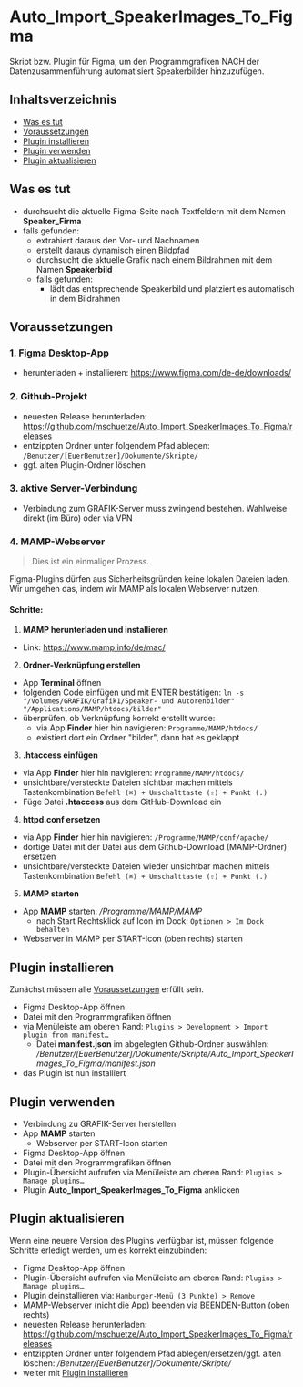 # Auto_Import_SpeakerImages_To_Figma
Skript bzw. Plugin für Figma, um den Programmgrafiken NACH der Datenzusammenführung automatisiert Speakerbilder hinzuzufügen. 

## Inhaltsverzeichnis
- [Was es tut](#was-es-tut)
- [Voraussetzungen](#voraussetzungen)
- [Plugin installieren](#plugin-installieren)
- [Plugin verwenden](#plugin-verwenden)
- [Plugin aktualisieren](#plugin-aktualisieren)

## Was es tut
- durchsucht die aktuelle Figma-Seite nach Textfeldern mit dem Namen **Speaker_Firma**
- falls gefunden:
  - extrahiert daraus den Vor- und Nachnamen
  - erstellt daraus dynamisch einen Bildpfad
  - durchsucht die aktuelle Grafik nach einem Bildrahmen mit dem Namen **Speakerbild**
  - falls gefunden:
    - lädt das entsprechende Speakerbild und platziert es automatisch in dem Bildrahmen

## Voraussetzungen
### 1. Figma Desktop-App
- herunterladen + installieren: https://www.figma.com/de-de/downloads/
### 2. Github-Projekt
- neuesten Release herunterladen: https://github.com/mschuetze/Auto_Import_SpeakerImages_To_Figma/releases
- entzippten Ordner unter folgendem Pfad ablegen: `/Benutzer/[EuerBenutzer]/Dokumente/Skripte/`
- ggf. alten Plugin-Ordner löschen
### 3. aktive Server-Verbindung
- Verbindung zum GRAFIK-Server muss zwingend bestehen. Wahlweise direkt (im Büro) oder via VPN
### 4. MAMP-Webserver
> Dies ist ein einmaliger Prozess.

Figma-Plugins dürfen aus Sicherheitsgründen keine lokalen Dateien laden. Wir umgehen das, indem wir MAMP als lokalen Webserver nutzen.

#### Schritte:
1. **MAMP herunterladen und installieren** 
  - Link: https://www.mamp.info/de/mac/

2. **Ordner-Verknüpfung erstellen**
  - App **Terminal** öffnen
  - folgenden Code einfügen und mit ENTER bestätigen: `ln -s "/Volumes/GRAFIK/Grafik1/Speaker- und Autorenbilder" "/Applications/MAMP/htdocs/bilder"`
  - überprüfen, ob Verknüpfung korrekt erstellt wurde:
    - via App **Finder** hier hin navigieren: `Programme/MAMP/htdocs/`
    - existiert dort ein Ordner "bilder", dann hat es geklappt

3. **.htaccess einfügen**
  - via App **Finder** hier hin navigieren: `Programme/MAMP/htdocs/`
  - unsichtbare/versteckte Dateien sichtbar machen mittels Tastenkombination `Befehl (⌘) + Umschalttaste (⇧) + Punkt (.)`
  - Füge Datei **.htaccess** aus dem GitHub-Download ein

4. **httpd.conf ersetzen**
  - via App **Finder** hier hin navigieren: `/Programme/MAMP/conf/apache/`
  - dortige Datei mit der Datei aus dem Github-Download (MAMP-Ordner) ersetzen
  - unsichtbare/versteckte Dateien wieder unsichtbar machen mittels Tastenkombination `Befehl (⌘) + Umschalttaste (⇧) + Punkt (.)`

5. **MAMP starten**
  - App **MAMP** starten: */Programme/MAMP/MAMP*
    - nach Start Rechtsklick auf Icon im Dock: `Optionen > Im Dock behalten`
  - Webserver in MAMP per START-Icon (oben rechts) starten

## Plugin installieren
Zunächst müssen alle [Voraussetzungen](#voraussetzungen) erfüllt sein.

- Figma Desktop-App öffnen
- Datei mit den Programmgrafiken öffnen
- via Menüleiste am oberen Rand: `Plugins > Development > Import plugin from manifest…`
  - Datei **manifest.json** im abgelegten Github-Ordner auswählen: */Benutzer/[EuerBenutzer]/Dokumente/Skripte/Auto_Import_SpeakerImages_To_Figma/manifest.json*
- das Plugin ist nun installiert

## Plugin verwenden
- Verbindung zu GRAFIK-Server herstellen
- App **MAMP** starten
  - Webserver per START-Icon starten
- Figma Desktop-App öffnen
- Datei mit den Programmgrafiken öffnen
- Plugin-Übersicht aufrufen via Menüleiste am oberen Rand: `Plugins > Manage plugins…`
- Plugin **Auto_Import_SpeakerImages_To_Figma** anklicken

## Plugin aktualisieren
Wenn eine neuere Version des Plugins verfügbar ist, müssen folgende Schritte erledigt werden, um es korrekt einzubinden:
- Figma Desktop-App öffnen
- Plugin-Übersicht aufrufen via Menüleiste am oberen Rand: `Plugins > Manage plugins…`
- Plugin deinstallieren via: `Hamburger-Menü (3 Punkte) > Remove`
- MAMP-Webserver (nicht die App) beenden via BEENDEN-Button (oben rechts)
- neuesten Release herunterladen: https://github.com/mschuetze/Auto_Import_SpeakerImages_To_Figma/releases
- entzippten Ordner unter folgendem Pfad ablegen/ersetzen/ggf. alten löschen: */Benutzer/[EuerBenutzer]/Dokumente/Skripte/*
- weiter mit [Plugin installieren](#plugin-installieren)